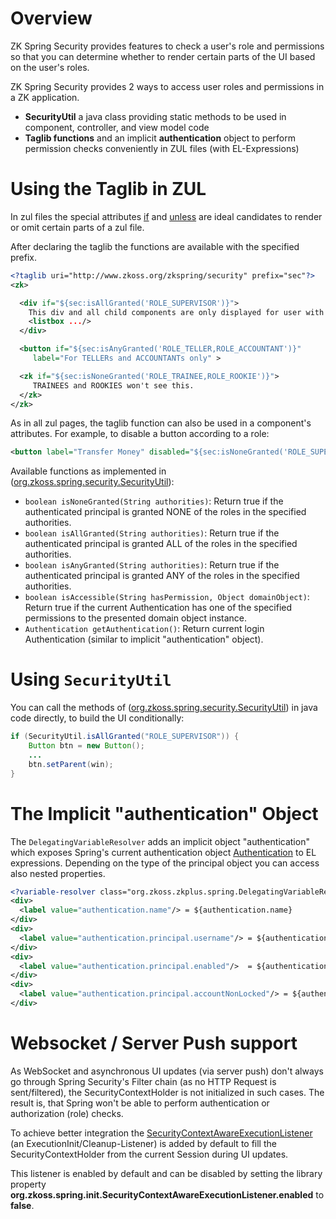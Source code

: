 # Overview

ZK Spring Security provides features to check a user's role and
permissions so that you can determine whether to render certain parts of
the UI based on the user's roles.

ZK Spring Security provides 2 ways to access user roles and permissions
in a ZK application.

- **SecurityUtil** a java class providing static methods to be used in
  component, controller, and view model code
- **Taglib functions** and an implicit **authentication** object to
  perform permission checks conveniently in ZUL files (with
  EL-Expressions)

# Using the Taglib in ZUL

In zul files the special attributes
[if](zuml_ref/if) and
[unless](zuml_ref/unless) are ideal
candidates to render or omit certain parts of a zul file.

After declaring the taglib the functions are available with the
specified prefix.

```xml
<?taglib uri="http://www.zkoss.org/zkspring/security" prefix="sec"?>
<zk>

  <div if="${sec:isAllGranted('ROLE_SUPERVISOR')}">
    This div and all child components are only displayed for user with the SUPERVISOR ROLE
    <listbox .../>
  </div>

  <button if="${sec:isAnyGranted('ROLE_TELLER,ROLE_ACCOUNTANT')}" 
     label="For TELLERs and ACCOUNTANTs only" >

  <zk if="${sec:isNoneGranted('ROLE_TRAINEE,ROLE_ROOKIE')}">
     TRAINEES and ROOKIES won't see this.
  </zk>
</zk>
```

As in all zul pages, the taglib function can also be used in a
component's attributes. For example, to disable a button according to a
role:

```xml
<button label="Transfer Money" disabled="${sec:isNoneGranted('ROLE_SUPERVISOR')}" .../>
```

Available functions as implemented in
([org.zkoss.spring.security.SecurityUtil](https://www.zkoss.org/javadoc/latest/zkspring-security/org/zkoss/spring/security/SecurityUtil.html)):

- `boolean isNoneGranted(String authorities)`: Return true if the
  authenticated principal is granted NONE of the roles in the specified
  authorities.
- `boolean isAllGranted(String authorities)`: Return true if the
  authenticated principal is granted ALL of the roles in the specified
  authorities.
- `boolean isAnyGranted(String authorities)`: Return true if the
  authenticated principal is granted ANY of the roles in the specified
  authorities.
- `boolean isAccessible(String hasPermission, Object domainObject)`:
  Return true if the current Authentication has one of the specified
  permissions to the presented domain object instance.
- `Authentication getAuthentication()`: Return current login
  Authentication (similar to implicit "authentication" object).

# Using `SecurityUtil`

You can call the methods of
([org.zkoss.spring.security.SecurityUtil](https://www.zkoss.org/javadoc/latest/zkspring-security/org/zkoss/spring/security/SecurityUtil.html))
in java code directly, to build the UI conditionally:

```java
if (SecurityUtil.isAllGranted("ROLE_SUPERVISOR")) {
    Button btn = new Button();
    ...
    btn.setParent(win);
}
```

# The Implicit "authentication" Object

The `DelegatingVariableResolver` adds an implicit object
"authentication" which exposes Spring's current authentication object
[Authentication](https://docs.spring.io/spring-security/site/docs/4.0.x/apidocs/org/springframework/security/core/Authentication.html)
to EL expressions. Depending on the type of the principal object you can
access also nested properties.

```xml
<?variable-resolver class="org.zkoss.zkplus.spring.DelegatingVariableResolver"?>
<div>
  <label value="authentication.name"/> = ${authentication.name}
</div>
<div>
  <label value="authentication.principal.username"/> = ${authentication.principal.username}
</div>
<div>
  <label value="authentication.principal.enabled"/>  = ${authentication.principal.enabled}
</div>
<div>
  <label value="authentication.principal.accountNonLocked"/> = ${authentication.principal.accountNonLocked}
</div>
```

# Websocket / Server Push support

As WebSocket and asynchronous UI updates (via server push) don't always
go through Spring Security's Filter chain (as no HTTP Request is
sent/filtered), the SecurityContextHolder is not initialized in such
cases. The result is, that Spring won't be able to perform
authentication or authorization (role) checks.

To achieve better integration the
[SecurityContextAwareExecutionListener](https://github.com/zkoss/zkspring/blob/master/zkspring-security/src/main/java/org/zkoss/spring/init/SecurityContextAwareExecutionListener.java)
(an ExecutionInit/Cleanup-Listener) is added by default to fill the
SecurityContextHolder from the current Session during UI updates.

This listener is enabled by default and can be disabled by setting the
library property
**org.zkoss.spring.init.SecurityContextAwareExecutionListener.enabled**
to **false**.
